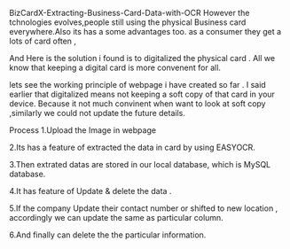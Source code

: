 BizCardX-Extracting-Business-Card-Data-with-OCR
However the tchnologies evolves,people still using the physical Business card everywhere.Also its has a some advantages too. as a consumer they get a lots of card often ,

And Here is the solution i found is to digitalized the physical card . All we know that keeping a digital card is more convenent for all.

lets see the working principle of webpage i have created so far .
I said earlier that digitalized means not keeping a soft copy of that card in your device. Because it not much convinent when want to look at soft copy ,similarly we could not update the future details.

Process
1.Upload the Image in webpage

2.Its has a feature of extracted the data in card by using EASYOCR.

3.Then extrated datas are stored in our local database, which is MySQL database.

4.It has feature of Update & delete the data .

5.If the company Update their contact number or shifted to new location , accordingly we can update the same as particular column.

6.And finally can delete the the particular information.
